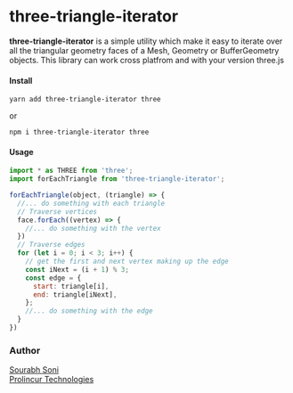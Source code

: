 
# three-triangle-iterator

**three-triangle-iterator** is a simple utility which make it easy to iterate over all the triangular geometry faces of a Mesh, Geometry or BufferGeometry objects. This library can work cross platfrom and with your version three.js

#### Install
```
yarn add three-triangle-iterator three
```
or
```
npm i three-triangle-iterator three
```

#### Usage

```javascript
import * as THREE from 'three';
import forEachTriangle from 'three-triangle-iterator';

forEachTriangle(object, (triangle) => {
  //... do something with each triangle
  // Traverse vertices
  face.forEach((vertex) => {
    //... do something with the vertex
  })
  // Traverse edges
  for (let i = 0; i < 3; i++) {
    // get the first and next vertex making up the edge
    const iNext = (i + 1) % 3;
    const edge = {
      start: triangle[i],
      end: triangle[iNext],
    };
    //... do something with the edge
  }
})

```

### Author

[Sourabh Soni](mailto:Sourabh.Soni@prolincur.com)\
[Prolincur Technologies](https://prolincur.com)

